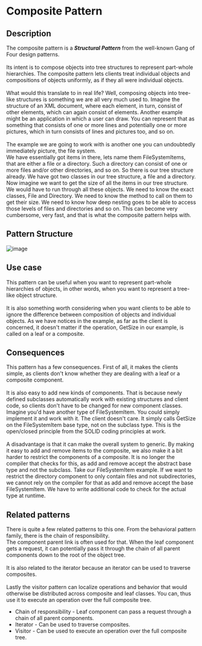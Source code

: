 # Composite Pattern


## Description
The composite pattern is a ***Structural Pattern*** from the well-known Gang of Four design patterns.</br>
</br>
Its intent is to compose objects into tree structures to represent part-whole hierarchies. 
The composite pattern lets clients treat individual objects and compositions of objects uniformly, as if they all were individual objects. </br>
</br>
What would this translate to in real life? Well, composing objects into tree-like structures is something we are all very much used to.
Imagine the structure of an XML document, where each element, in turn, consist of other elements, which can again consist of elements.
Another example might be an application in which a user can draw. 
You can represent that as something that consists of one or more lines and potentially one or more pictures, which in turn consists of lines and pictures too, and so on. </br>
</br>
The example we are going to work with is another one you can undoubtedly immediately picture, the file system. </br>
We have essentially got items in there, lets name them FileSystemItems, that are either a file or a directory. 
Such a directory can consist of one or more files and/or other directories, and so on. So there is our tree structure already. 
We have got two classes in our tree structure, a file and a directory.
Now imagine we want to get the size of all the items in our tree structure. We would have to run through all these objects. 
We need to know the exact classes, File and Directory. We need to know the method to call on them to get their size.
We need to know how deep nesting goes to be able to access those levels of files and directories and so on. 
This can become very cumbersome, very fast, and that is what the composite pattern helps with.

## Pattern Structure 
![image](https://user-images.githubusercontent.com/42718910/206156298-21986637-8ec2-4598-9654-de7840dfe8c6.png)


## Use case
This pattern can be useful when you want to represent part-whole hierarchies of objects, in other words, when you want to represent a tree-like object structure. </br>
</br>
It is also something worth considering when you want clients to be able to ignore the difference between composition of  objects and individual objects. 
As we have notices in the example, as far as the client is concerned, it doesn't matter if the operation, GetSize in our example, is called on a leaf or a composite.

## Consequences
This pattern has a few consequences. First of all, it makes the clients simple, as clients don't know whether they are dealing with a leaf or a composite component.</br>
 </br>
It is also easy to add new kinds of components. 
That is because newly defined subclasses automatically work with existing structures and client code, so clients don't have to be changed for new component classes.
Imagine you'd have another type of FileSystemItem. You could simply implement it and work with it. The client doesn't care.
It simply calls GetSize on the FileSystemItem base type, not on the subclass type. This is the open/closed principle from the SOLID coding principles at work. </br>
</br>
A disadvantage is that it can make the overall system to generic.
By making it easy to add and remove items to the composite, we also make it a bit harder to restrict the components of a composite.
It is no longer the compiler that checks for this, as add and remove accept the abstract base type and not the subclass. Take our FileSystemItem example.
If we want to restrict the directory component to only contain files and not subdirectories, we cannot rely on the compiler for that as add and remove accept the base FileSystemItem. 
We have to write additional code to check for the actual type at runtime. 


## Related patterns
There is quite a few related patterns to this one. From the behavioral pattern family, there is the chain of responsibility. </br>
The component parent link is often used for that. When the leaf component gets a request, it can potentially pass it through the chain of all parent components down to the root of the object tree.</br>
</br>
It is also related to the iterator because an iterator can be used to traverse composites. </br>
</br>
Lastly the visitor pattern can localize operations and behavior that would otherwise be distributed across composite and leaf classes. You can, thus use it to execute an operation over the full composite tree. </br>

* Chain of responsibility - Leaf component can pass a request through a chain of all parent components. 
* Iterator - Can be used to traverse composites.
* Visitor - Can be used to execute an operation over the full composite tree.
